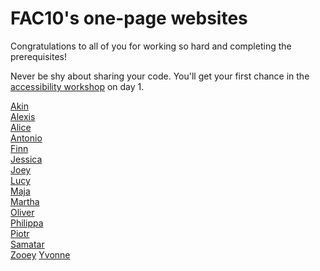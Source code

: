 # FAC10's one-page websites
Congratulations to all of you for working so hard and completing the prerequisites! 

Never be shy about sharing your code. You'll get your first chance in the [accessibility workshop](https://github.com/jsms90/web-accessibility) on day 1.

[Akin](http://www.akin-sowemimo.com/)  
[Alexis](https://alexis-l8.github.io/)  
[Alice](https://conchobarmacnessa.github.io/)  
[Antonio](https://antoniotrkdz.github.io/)  
[Finn](https://finnhodgkin.github.io/)  
[Jessica](https://bo-bok.github.io/)  
[Joey](https://joeylouise.github.io/jls-portfolio/)  
[Lucy](https://lucyrose93.github.io/)  
[Maja](https://majakudlicka.github.io./)  
[Martha](https://smarthutza.github.io/)  
[Oliver](http://www.oliverjam.es/)  
[Philippa](https://pbywater.github.io/)  
[Piotr](https://piotrberebecki.github.io/social-skills-hero/)  
[Samatar](https://samatar26.github.io/)  
[Zooey](https://zooeymiller.github.io/)
[Yvonne](https://yvonne-liu.github.io/)
